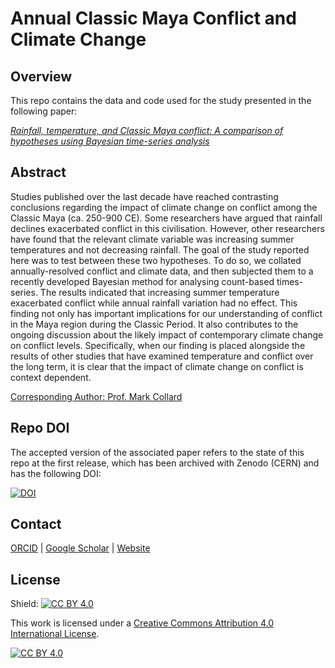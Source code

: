 # Annual Classic Maya Conflict and Climate Change

## Overview
This repo contains the data and code used for the study presented in the following paper:

[*Rainfall, temperature, and Classic Maya conflict: A comparison of hypotheses using Bayesian time-series analysis*]()

## Abstract
Studies published over the last decade have reached contrasting conclusions regarding the impact of climate change on conflict among the Classic Maya (ca. 250-900 CE). Some researchers have argued that rainfall declines exacerbated conflict in this civilisation. However, other researchers have found that the relevant climate variable was increasing summer temperatures and not decreasing rainfall. The goal of the study reported here was to test between these two hypotheses. To do so, we collated annually-resolved conflict and climate data, and then subjected them to a recently developed Bayesian method for analysing count-based times-series. The results indicated that increasing summer temperature exacerbated conflict while annual rainfall variation had no effect. This finding not only has important implications for our understanding of conflict in the Maya region during the Classic Period. It also contributes to the ongoing discussion about the likely impact of contemporary climate change on conflict levels. Specifically, when our finding is placed alongside the results of other studies that have examined temperature and conflict over the long term, it is clear that the impact of climate change on conflict is context dependent.

[Corresponding Author: Prof. Mark Collard](https://www.sfu.ca/archaeology/faculty/collard.html)

## Repo DOI

The accepted version of the associated paper refers to the state of this repo at the first release, which has been archived with Zenodo (CERN) and has the following DOI:

[![DOI](https://zenodo.org/badge/350286462.svg)](https://zenodo.org/badge/latestdoi/350286462)

## Contact

[ORCID](https://orcid.org/0000-0001-7463-8638) |
[Google Scholar](https://scholar.google.com/citations?hl=en&user=0ZG-6CsAAAAJ) |
[Website](https://wccarleton.me)

## License

Shield: [![CC BY 4.0][cc-by-shield]][cc-by]

This work is licensed under a
[Creative Commons Attribution 4.0 International License][cc-by].

[![CC BY 4.0][cc-by-image]][cc-by]

[cc-by]: http://creativecommons.org/licenses/by/4.0/
[cc-by-image]: https://i.creativecommons.org/l/by/4.0/88x31.png
[cc-by-shield]: https://img.shields.io/badge/License-CC%20BY%204.0-lightgrey.svg
